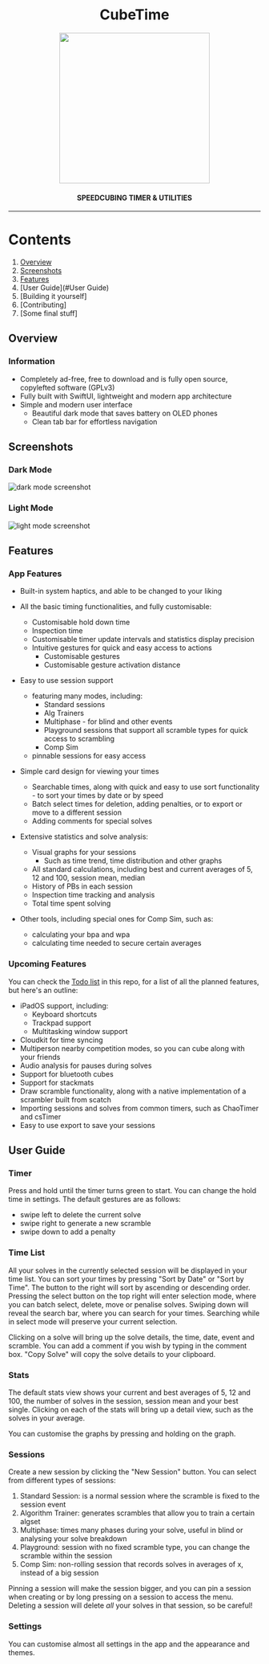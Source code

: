 <h1 align="center">CubeTime</h1>

<p align="center">
  <img src="https://user-images.githubusercontent.com/65262710/146141635-06fff458-003e-45af-b7ee-6860d7b4ea72.png"
       width="300"
       height="300">
</p>

<h4 align="center">SPEEDCUBING TIMER & UTILITIES</h4>

---

# Contents
1. [Overview](#Overview)
2. [Screenshots](#Screenshots)
3. [Features](#Features)
4. [User Guide](#User Guide)
5. [Building it yourself]
6. [Contributing]
7. [Some final stuff]

## Overview

### Information
 - Completely ad-free, free to download and is fully open source, copylefted software (GPLv3)
 - Fully built with SwiftUI, lightweight and modern app architecture
 - Simple and modern user interface
   * Beautiful dark mode that saves battery on OLED phones
   * Clean tab bar for effortless navigation

## Screenshots
### Dark Mode
![dark mode screenshot](https://user-images.githubusercontent.com/65262710/146157994-ee501ac8-1c26-424b-9826-34cb8f1727f9.png)

### Light Mode
![light mode screenshot](https://user-images.githubusercontent.com/65262710/146157963-54d03464-625d-4dfe-a411-d36af00e3484.png)


## Features
### App Features
- Built-in system haptics, and able to be changed to your liking


- All the basic timing functionalities, and fully customisable:
   * Customisable hold down time
   * Inspection time
   * Customisable timer update intervals and statistics display precision
   * Intuitive gestures for quick and easy access to actions
     * Customisable gestures
     * Customisable gesture activation distance


- Easy to use session support
  * featuring many modes, including:
    * Standard sessions
    * Alg Trainers
    * Multiphase - for blind and other events
    * Playground sessions that support all scramble types for quick access to scrambling
    * Comp Sim
  * pinnable sessions for easy access


- Simple card design for viewing your times
  * Searchable times, along with quick and easy to use sort functionality - to sort your times by date or by speed
  * Batch select times for deletion, adding penalties, or to export or move to a different session
  * Adding comments for special solves


- Extensive statistics and solve analysis:
  * Visual graphs for your sessions
    * Such as time trend, time distribution and other graphs
  * All standard calculations, including best and current averages of 5, 12 and 100, session mean, median
  * History of PBs in each session
  * Inspection time tracking and analysis
  * Total time spent solving


- Other tools, including special ones for Comp Sim, such as:
  * calculating your bpa and wpa
  * calculating time needed to secure certain averages

  
   
### Upcoming Features

You can check the [Todo list](https://github.com/CubeStuffs/CubeTime/projects/1) in this repo, for a list of all the planned features, but here's an outline:
- iPadOS support, including:
  * Keyboard shortcuts
  * Trackpad support
  * Multitasking window support
- Cloudkit for time syncing
- Multiperson nearby competition modes, so you can cube along with your friends
- Audio analysis for pauses during solves
- Support for bluetooth cubes
- Support for stackmats
- Draw scramble functionality, along with a native implementation of a scrambler built from scatch
- Importing sessions and solves from common timers, such as ChaoTimer and csTimer
- Easy to use export to save your sessions


## User Guide

### Timer
Press and hold until the timer turns green to start. You can change the hold time in settings.
The default gestures are as follows:
- swipe left to delete the current solve
- swipe right to generate a new scramble
- swipe down to add a penalty

### Time List
All your solves in the currently selected session will be displayed in your time list.
You can sort your times by pressing "Sort by Date" or "Sort by Time". The button to the right will sort by ascending or descending order.
Pressing the select button on the top right will enter selection mode, where you can batch select, delete, move or penalise solves.
Swiping down will reveal the search bar, where you can search for your times.
Searching while in select mode will preserve your current selection.

Clicking on a solve will bring up the solve details, the time, date, event and scramble.
You can add a comment if you wish by typing in the comment box.
"Copy Solve" will copy the solve details to your clipboard.

### Stats
The default stats view shows your current and best averages of 5, 12 and 100, the number of solves in the session, session mean and your best single.
Clicking on each of the stats will bring up a detail view, such as the solves in your average.

You can customise the graphs by pressing and holding on the graph.

### Sessions
Create a new session by clicking the "New Session" button.
You can select from different types of sessions:
1. Standard Session: is a normal session where the scramble is fixed to the session event
2. Algorithm Trainer: generates scrambles that allow you to train a certain algset
3. Multiphase: times many phases during your solve, useful in blind or analysing your solve breakdown
4. Playground: session with no fixed scramble type, you can change the scramble within the session
5. Comp Sim: non-rolling session that records solves in averages of x, instead of a big session

Pinning a session will make the session bigger, and you can pin a session when creating or by long pressing on a session to access the menu.
Deleting a session will delete *all* your solves in that session, so be careful!

### Settings
You can customise almost all settings in the app and the appearance and themes.

